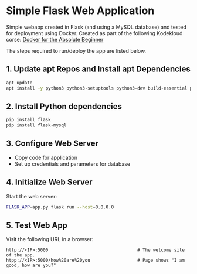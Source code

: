# Simple Flask Web Application
Simple webapp created in Flask (and using a MySQL database) and tested for deployment using Docker. Created as part of the following Kodekloud corse: [Docker for the Absolute Beginner](https://kodekloud.com/courses/docker-for-the-absolute-beginner/)

The steps required to run/deploy the app are listed below.

## 1. Update apt Repos and Install apt Dependencies
```bash
apt update
apt install -y python3 python3-setuptools python3-dev build-essential python3-pip python3-mysqldb
```

## 2. Install Python dependencies
```bash
pip install flask
pip install flask-mysql
```

## 3. Configure Web Server
- Copy code for application
- Set up credentials and parameters for database

## 4. Initialize Web Server
Start the web server:
```bash
FLASK_APP=app.py flask run --host=0.0.0.0
```

## 5. Test Web App
Visit the following URL in a browser:
```
http://<IP>:5000                                  # The welcome site of the app.
htpp://<IP>:5000/how%20are%20you                  # Page shows "I am good, how are you?"
```
